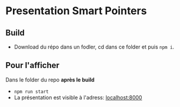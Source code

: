 # Presentation Smart Pointers

## Build

* Download du répo dans un fodler, cd dans ce folder et puis `npm i`.

## Pour l'afficher

Dans le folder du repo **après le build**
* `npm run start`
* La présentation est visible à l'adress: [localhost:8000](http://localhost:8000)

